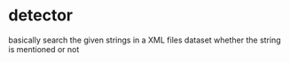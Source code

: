 # detector
basically search the given strings in a XML files dataset whether the string is mentioned or not
